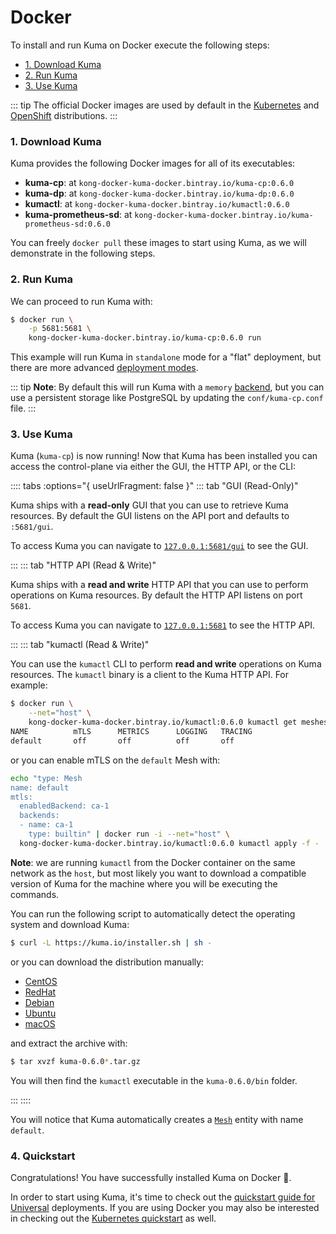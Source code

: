 # Docker

To install and run Kuma on Docker execute the following steps:

* [1. Download Kuma](#_1-download-kuma)
* [2. Run Kuma](#_2-run-kuma)
* [3. Use Kuma](#_3-use-kuma)

::: tip
The official Docker images are used by default in the [Kubernetes](/docs/0.6.0/installation/kubernetes/) and [OpenShift](/docs/0.6.0/installation/openshift/) distributions.
:::

### 1. Download Kuma

Kuma provides the following Docker images for all of its executables:

* **kuma-cp**: at `kong-docker-kuma-docker.bintray.io/kuma-cp:0.6.0`
* **kuma-dp**: at `kong-docker-kuma-docker.bintray.io/kuma-dp:0.6.0`
* **kumactl**: at `kong-docker-kuma-docker.bintray.io/kumactl:0.6.0`
* **kuma-prometheus-sd**: at `kong-docker-kuma-docker.bintray.io/kuma-prometheus-sd:0.6.0`

You can freely `docker pull` these images to start using Kuma, as we will demonstrate in the following steps.

### 2. Run Kuma

We can proceed to run Kuma with:

```sh
$ docker run \
    -p 5681:5681 \
    kong-docker-kuma-docker.bintray.io/kuma-cp:0.6.0 run
```

This example will run Kuma in `standalone` mode for a "flat" deployment, but there are more advanced [deployment modes](/docs/0.6.0/documentation/deployments/).

::: tip
**Note**: By default this will run Kuma with a `memory` [backend](../../documentation/backends), but you can use a persistent storage like PostgreSQL by updating the `conf/kuma-cp.conf` file.
:::

### 3. Use Kuma

Kuma (`kuma-cp`) is now running! Now that Kuma has been installed you can access the control-plane via either the GUI, the HTTP API, or the CLI:

:::: tabs :options="{ useUrlFragment: false }"
::: tab "GUI (Read-Only)"

Kuma ships with a **read-only** GUI that you can use to retrieve Kuma resources. By default the GUI listens on the API port and defaults to `:5681/gui`. 

To access Kuma you can navigate to [`127.0.0.1:5681/gui`](http://127.0.0.1:5681/gui) to see the GUI.

:::
::: tab "HTTP API (Read & Write)"

Kuma ships with a **read and write** HTTP API that you can use to perform operations on Kuma resources. By default the HTTP API listens on port `5681`.

To access Kuma you can navigate to [`127.0.0.1:5681`](http://127.0.0.1:5681) to see the HTTP API.

:::
::: tab "kumactl (Read & Write)"

You can use the `kumactl` CLI to perform **read and write** operations on Kuma resources. The `kumactl` binary is a client to the Kuma HTTP API. For example:

```sh
$ docker run \
    --net="host" \
    kong-docker-kuma-docker.bintray.io/kumactl:0.6.0 kumactl get meshes
NAME          mTLS      METRICS      LOGGING   TRACING
default       off       off          off       off
```

or you can enable mTLS on the `default` Mesh with:

```sh
echo "type: Mesh
name: default
mtls:
  enabledBackend: ca-1
  backends:
  - name: ca-1
    type: builtin" | docker run -i --net="host" \
  kong-docker-kuma-docker.bintray.io/kumactl:0.6.0 kumactl apply -f -
```

**Note**: we are running `kumactl` from the Docker container on the same network as the `host`, but most likely you want to download a compatible version of Kuma for the machine where you will be executing the commands.

You can run the following script to automatically detect the operating system and download Kuma:

```sh
$ curl -L https://kuma.io/installer.sh | sh -
```

or you can download the distribution manually:

* [CentOS](https://kong.bintray.com/kuma/kuma-0.6.0-centos-amd64.tar.gz)
* [RedHat](https://kong.bintray.com/kuma/kuma-0.6.0-rhel-amd64.tar.gz)
* [Debian](https://kong.bintray.com/kuma/kuma-0.6.0-debian-amd64.tar.gz)
* [Ubuntu](https://kong.bintray.com/kuma/kuma-0.6.0-ubuntu-amd64.tar.gz)
* [macOS](https://kong.bintray.com/kuma/kuma-0.6.0-darwin-amd64.tar.gz)

and extract the archive with:

```sh
$ tar xvzf kuma-0.6.0*.tar.gz
```

You will then find the `kumactl` executable in the `kuma-0.6.0/bin` folder.

:::
::::

You will notice that Kuma automatically creates a [`Mesh`](../../policies/mesh) entity with name `default`.

### 4. Quickstart

Congratulations! You have successfully installed Kuma on Docker 🚀. 

In order to start using Kuma, it's time to check out the [quickstart guide for Universal](/docs/0.6.0/quickstart/universal/) deployments. If you are using Docker you may also be interested in checking out the [Kubernetes quickstart](/docs/0.6.0/quickstart/kubernetes/) as well.
